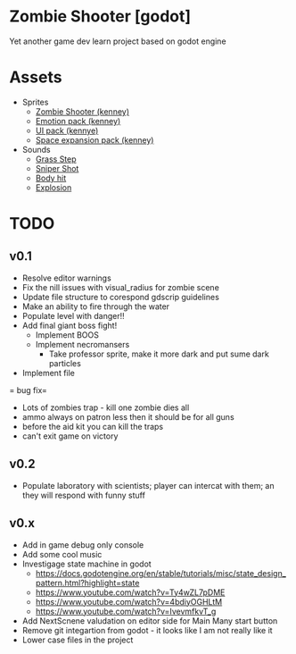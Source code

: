 # Zombie Shooter [godot]
Yet another game dev learn project based on godot engine

# Assets
 - Sprites
   - [Zombie Shooter (kenney)](https://kenney.nl/assets/topdown-shooter)
   - [Emotion pack (kenney)](https://kenney.nl/assets/emotes-pack)
   - [UI pack (kennye)](https://kenney.nl/assets/ui-pack)
   - [Space expansion pack (kenney)](https://kenney.nl/assets/ui-pack-space-expansion)
 - Sounds
   - [Grass Step](https://freesound.org/people/DRFX/sounds/347371/)
   - [Sniper Shot](https://freesound.org/people/LeMudCrab/sounds/163460/)
   - [Body hit](https://freesound.org/people/nextmaking/sounds/86003/)
   - [Explosion](https://freesound.org/people/Nbs%20Dark/sounds/94185/)

# TODO
## v0.1

 - Resolve editor warnings
 - Fix the nill issues with visual_radius for zombie scene
 - Update file structure to corespond gdscrip guidelines
 - Make an ability to fire through the water
 - Populate level with danger!!
 - Add final giant boss fight!
   - Implement BOOS
   - Implement necromansers
     - Take professor sprite, make it more dark and put sume dark particles
  - Implement file
  
  = bug fix=
  - Lots of zombies trap - kill one zombie dies all
  - ammo always on patron less then it should be for all guns
  - before the aid kit you can kill the traps
  - can't exit game on victory

 ## v0.2
  - Populate laboratory with scientists; player can intercat with them; an they will respond with funny stuff

 ## v0.x
  - Add in game debug only console
  - Add some cool music
  - Investigage state machine in godot 
    - https://docs.godotengine.org/en/stable/tutorials/misc/state_design_pattern.html?highlight=state
    - https://www.youtube.com/watch?v=Ty4wZL7pDME
    - https://www.youtube.com/watch?v=4bdiyOGHLtM
    - https://www.youtube.com/watch?v=IvevmfkvT_g
  - Add NextScnene valudation on editor side for Main Many start button
  - Remove git integartion from godot - it looks like I am not really like it
  - Lower case files in the project